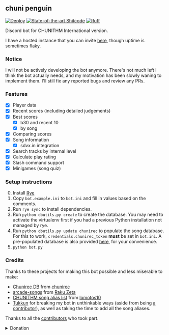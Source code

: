 ## chuni penguin

[![Deploy](https://github.com/beer-psi/chuni-penguin/actions/workflows/deploy.yaml/badge.svg)](https://github.com/beer-psi/chuni-penguin/actions/workflows/deploy.yaml)
[![State-of-the-art Shitcode](https://img.shields.io/static/v1?label=State-of-the-art&message=Shitcode&color=7B5804)](https://github.com/trekhleb/state-of-the-art-shitcode)
[![Ruff](https://img.shields.io/endpoint?url=https://raw.githubusercontent.com/astral-sh/ruff/main/assets/badge/v2.json)](https://github.com/astral-sh/ruff)

Discord bot for CHUNITHM International version.

I have a hosted instance that you can invite
[here](https://discord.com/oauth2/authorize?client_id=1091948342101155950&scope=bot+applications.commands&permissions=274877983744),
though uptime is sometimes flaky.

### Notice

I will not be actively developing the bot anymore. There's not much left I think
the bot actually needs, and my motivation has been slowly waning to implement
them. I'll still fix any reported bugs and review any PRs.

### Features

- [x] Player data
- [x] Recent scores (including detailed judgements)
- [x] Best scores
  - [x] b30 and recent 10
  - [x] by song
- [x] Comparing scores
- [x] Song information
  - [x] sdvx.in integration
- [x] Search tracks by internal level
- [x] Calculate play rating
- [x] Slash command support
- [x] Minigames (song quiz)

### Setup instructions

0. Install [Rye](https://rye.astral.sh/guide/installation/)
1. Copy `bot.example.ini` to `bot.ini` and fill in values based on the comments.
2. Run `rye sync` to install dependencies.
3. Run `python dbutils.py create` to create the database. You may need to
   activate the virtualenv first if you had a previous Python installation not
   managed by rye.
4. Run `python dbutils.py update chunirec` to populate the song database. For
   this to work, `credentials.chunirec_token` **must** be set in `bot.ini`. A
   pre-populated database is also provided
   [here](https://nightly.link/beer-psi/chuni-penguin/workflows/test_creating_db.yaml/trunk/database.zip),
   for your convenience.
5. `python bot.py`

### Credits

Thanks to these projects for making this bot possible and less miserable to
make:

- [Chunirec DB](https://db.chunirec.net) from
  [chunirec](https://twitter.com/chunirec)
- [arcade-songs](https://arcade-songs.zetaraku.dev) from
  [Raku Zeta](https://github.com/zetaraku)
- [CHUNITHM song alias list](https://github.com/lomotos10/GCM-bot/blob/main/data/aliases/en/chuni.tsv)
  from [lomotos10](https://github.com/lomotos10)
- [Tukkun](https://github.com/tukkun1995) for breaking my bot in unthinkable
  ways (aside from being
  [a contributor](https://github.com/beer-psi/chuni-penguin/pulls?q=is%3Apr+author%3Atukkun1995+)),
  as well as taking the time to add all the song aliases.

Thanks to all the
[contributors](https://github.com/beer-psi/chuni-penguin/graphs/contributors)
who took part.

<details>
    <summary>Donation</summary>

chuni-penguin is entirely free (as in both free beer and free speech), but you
can monetarily support its development by donating through
[Ko-fi](https://ko-fi.com/beerpsi_) or directly if you live in Vietnam:

- Bank: Vietcombank
- Account: beerpsi

Thank you to everyone who donated:

- [Tukkun](https://github.com/tukkun1995)

</details>
